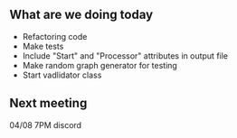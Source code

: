## What are we doing today

- Refactoring code
- Make tests
- Include "Start" and "Processor" attributes in output file
- Make random graph generator for testing
- Start vadlidator class

## Next meeting

04/08 7PM discord